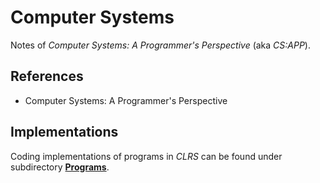 # Computer Systems

Notes of *Computer Systems: A Programmer's Perspective* (aka *CS:APP*).

## References

* Computer Systems: A Programmer's Perspective

## Implementations

Coding implementations of programs in *CLRS* can be found under subdirectory **[Programs](./Programs/)**.
